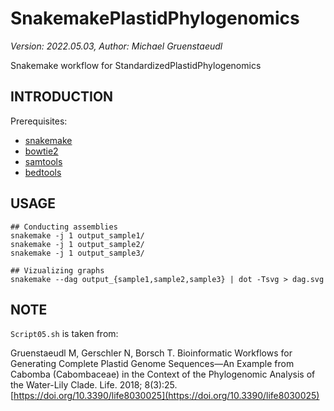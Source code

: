SnakemakePlastidPhylogenomics
=============================
*Version: 2022.05.03, Author: Michael Gruenstaeudl*

Snakemake workflow for StandardizedPlastidPhylogenomics

INTRODUCTION
------------
Prerequisites:
- [snakemake](https://snakemake.github.io/)
- [bowtie2](https://github.com/BenLangmead/bowtie2)
- [samtools](https://github.com/samtools/samtools)
- [bedtools](https://github.com/arq5x/bedtools2)

USAGE
-----
```
## Conducting assemblies
snakemake -j 1 output_sample1/
snakemake -j 1 output_sample2/
snakemake -j 1 output_sample3/

## Vizualizing graphs
snakemake --dag output_{sample1,sample2,sample3} | dot -Tsvg > dag.svg
```

NOTE
----
`Script05.sh` is taken from:

Gruenstaeudl M, Gerschler N, Borsch T. Bioinformatic Workflows for Generating Complete Plastid Genome Sequences—An Example from Cabomba (Cabombaceae) in the Context of the Phylogenomic Analysis of the Water-Lily Clade. Life. 2018; 8(3):25. [https://doi.org/10.3390/life8030025](https://doi.org/10.3390/life8030025)

